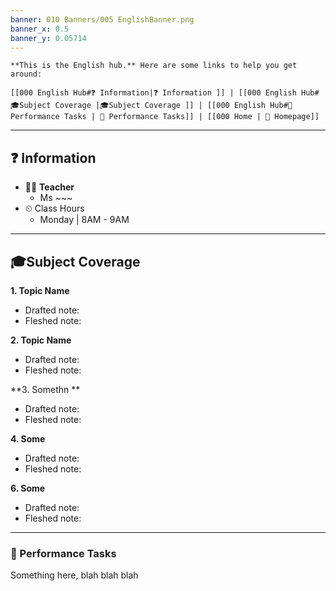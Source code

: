 ```yaml
---
banner: 010 Banners/005 EnglishBanner.png
banner_x: 0.5
banner_y: 0.05714
---
```


```ad-note
**This is the English hub.** Here are some links to help you get around:

[[000 English Hub#❓ Information|❓ Information ]] | [[000 English Hub#🎓Subject Coverage |🎓Subject Coverage ]] | [[000 English Hub#🎎 Performance Tasks | 🎎 Performance Tasks]] | [[000 Home | 🏡 Homepage]]
```

---
## ❓ Information
- 👩‍🏫 **Teacher**
	- Ms ~~~
- ⏲ Class Hours
	- Monday | 8AM - 9AM

---
## 🎓Subject Coverage
**1. Topic Name**
- Drafted note: 
- Fleshed note: 

**2. Topic Name**
- Drafted note:
- Fleshed note:

**3. Somethn **
- Drafted note:
- Fleshed note:

**4. Some**
- Drafted note:
- Fleshed note:

**6. Some**
- Drafted note:
- Fleshed note:

---

### 🎎 Performance Tasks

Something here, blah blah blah

